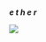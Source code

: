 ### 
***e t h e r***
<style>
  img {
  max-width: 200px;
  }
  </style>
  
<img src='https://static.wikia.nocookie.net/b__/images/a/a8/QuincyPortrait.png/revision/latest?cb=20190612021048&path-prefix=bloons'>

